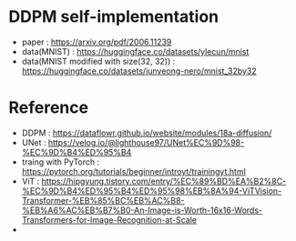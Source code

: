 # DDPM self-implementation

- paper : https://arxiv.org/pdf/2006.11239
- data(MNIST) : https://huggingface.co/datasets/ylecun/mnist
- data(MNIST modified with size(32, 32)) : https://huggingface.co/datasets/junyeong-nero/mnist_32by32

# Reference

- DDPM : https://dataflowr.github.io/website/modules/18a-diffusion/
- UNet : https://velog.io/@lighthouse97/UNet%EC%9D%98-%EC%9D%B4%ED%95%B4
- traing with PyTorch : https://pytorch.org/tutorials/beginner/introyt/trainingyt.html
- ViT : https://hipgyung.tistory.com/entry/%EC%89%BD%EA%B2%8C-%EC%9D%B4%ED%95%B4%ED%95%98%EB%8A%94-ViTVision-Transformer-%EB%85%BC%EB%AC%B8-%EB%A6%AC%EB%B7%B0-An-Image-is-Worth-16x16-Words-Transformers-for-Image-Recognition-at-Scale
- 
